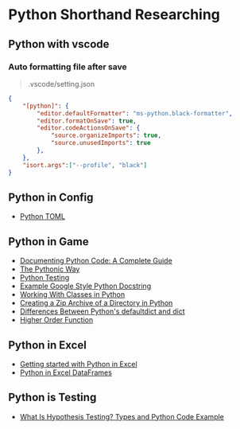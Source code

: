 # Python Shorthand Researching

## Python with vscode

### Auto formatting file after save

> .vscode/setting.json

```JSON
{
    "[python]": {
        "editor.defaultFormatter": "ms-python.black-formatter",
        "editor.formatOnSave": true,
        "editor.codeActionsOnSave": {
            "source.organizeImports": true,
            "source.unusedImports": true
        },
    },
    "isort.args":["--profile", "black"]
}
```

## Python in Config

* [Python TOML](https://realpython.com/python-toml/)

## Python in Game

* [Documenting Python Code: A Complete Guide](https://realpython.com/documenting-python-code/)
* [The Pythonic Way](https://python.plainenglish.io/the-pythonic-way-4d59bb8799eb)
* [Python Testing](https://realpython.com/python-testing/)
* [Example Google Style Python Docstring](https://sphinxcontrib-napoleon.readthedocs.io/en/latest/example_google.html)
* [Working With Classes in Python](https://blog.martinfitzpatrick.com/python-classes/)
* [Creating a Zip Archive of a Directory in Python](https://stackabuse.com/creating-a-zip-archive-of-a-directory-in-python/s)
* [Differences Between Python's defaultdict and dict](https://stackabuse.com/differences-between-pythons-defaultdict-and-dict/)
* [Higher Order Function](https://www.techbeamers.com/higher-order-functions-in-python/?ref=dailydev)

## Python in Excel

* [Getting started with Python in Excel](https://support.microsoft.com/en-us/office/getting-started-with-python-in-excel-a33fbcbe-065b-41d3-82cf-23d05397f53d)
* [Python in Excel DataFrames](https://support.microsoft.com/en-us/office/python-in-excel-dataframes-a10495b2-8372-4f0f-9179-32771fe0dc04)

## Python is Testing

* [What Is Hypothesis Testing? Types and Python Code Example](https://www.freecodecamp.org/news/what-is-hypothesis-testing/?ref=dailydev)
